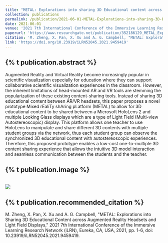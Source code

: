 ```yaml
---
title: "METAL: Explorations into sharing 3D Educational content across Augmented Reality Headsets and Light Field Displays"
collection: publications
permalink: /publication/2021-06-01-METAL-Explorations-into-sharing-3D-Educational-content-across-Augmented-Reality-Headsets-and-Light-Field-Displays
date: 2021-06-01
venue: '2021 7th International Conference of the Immersive Learning Research Network (iLRN)'
paperurl: 'https://www.researchgate.net/publication/352186129_METAL_Explorations_into_sharing_3D_Educational_content_across_Augmented_Reality_Headsets_and_Light_Field_Displays'
citation: 'M. Zheng, X. Pan, X. Xu and A. G. Campbell, "METAL: Explorations into Sharing 3D Educational Content across Augmented Reality Headsets and Light Field Displays," 2021 7th International Conference of the Immersive Learning Research Network (iLRN), Eureka, CA, USA, 2021, pp. 1-6, doi: 10.23919/iLRN52045.2021.9459419.'
link: 'https://doi.org/10.23919/iLRN52045.2021.9459419'
---
```

{% t publication.abstract %}
------ 
Augmented Reality and Virtual Reality become increasingly popular in scientific visualization especially for education where they can support collaborative scientific visualization experiences in the classroom. However, the inherent limitations of head-mounted AR and VR tools are stemming the popularization of these existing content-sharing tools. Instead of sharing 3D educational content between AR/VR headsets, this paper proposes a novel prototype Mixed rEaliTy shAring pLatform (METAL) to allow for 3D educational content to be shared between a Microsoft HoloLens 2 and multiple Looking Glass displays which are a type of Light Field (Multi-view Autostereoscopic) display. This platform allows one teacher to use HoloLens to manipulate and share different 3D contents with multiple student groups via the network, thus each student group can observe the synchronized 3D educational content with autostereoscopic experiences. Therefore, this proposed prototype enables a low-cost one-to-multiple 3D content sharing experience that allows the intuitive 3D model interaction and seamless communication between the students and the teacher.

{% t publication.image %}
------
 <br/><img src='/images/metal.png'>

{% t publication.recommended_citation %}
------ 
M. Zheng, X. Pan, X. Xu and A. G. Campbell, "METAL: Explorations into Sharing 3D Educational Content across Augmented Reality Headsets and Light Field Displays," 2021 7th International Conference of the Immersive Learning Research Network (iLRN), Eureka, CA, USA, 2021, pp. 1-6, doi: 10.23919/iLRN52045.2021.9459419.